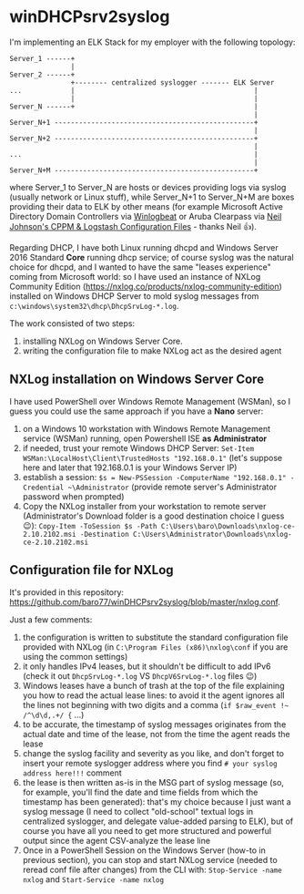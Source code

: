 # winDHCPsrv2syslog
I'm implementing an ELK Stack for my employer with the following topology:
```
Server_1 ------+
               |
Server_2 ------+
               +-------- centralized syslogger ------- ELK Server
...            |                                            |
               |                                            |
Server_N ------+                                            |
                                                            |
Server_N+1 -------------------------------------------------+
                                                            |
Server_N+2 -------------------------------------------------+
                                                            |
...                                                         |
                                                            |
Server_N+M -------------------------------------------------+
```
where Server_1 to Server_N are hosts or devices providing logs via syslog (usually network or Linux stuff), while Server_N+1 to Server_N+M are boxes providing their data to ELK by other means (for example Microsoft Active Directory Domain Controllers via [Winlogbeat](https://www.elastic.co/downloads/beats/winlogbeat) or Aruba Clearpass via [Neil Johnson's CPPM & Logstash Configuration Files](https://github.com/njohnsn/ClearPassAndELK) - thanks Neil :+1:).

Regarding DHCP, I have both Linux running dhcpd and Windows Server 2016 Standard **Core** running dhcp service; of course syslog was the natural choice for dhcpd, and I wanted to have the same "leases experience" coming from Microsoft world: so I have used an instance of NXLog Community Edition (https://nxlog.co/products/nxlog-community-edition) installed on Windows DHCP Server to mold syslog messages from ```c:\windows\system32\dhcp\DhcpSrvLog-*.log```.

The work consisted of two steps:
1. installing NXLog on Windows Server Core.
2. writing the configuration file to make NXLog act as the desired agent

## NXLog installation on Windows Server Core

I have used PowerShell over Windows Remote Management (WSMan), so I guess you could use the same approach if you have a **Nano** server:
1. on a Windows 10 workstation with Windows Remote Management service (WSMan) running, open Powershell ISE **as Administrator**
2. if needed, trust your remote Windows DHCP Server: ```Set-Item WSMan:\LocalHost\Client\TrustedHosts "192.168.0.1"``` (let's suppose here and later that 192.168.0.1 is your Windows Server IP)
3. establish a session: ```$s = New-PSSession -ComputerName "192.168.0.1" -Credential ~\Administrator``` (provide remote server's Administrator password when prompted)
4. Copy the NXLog installer from your workstation to remote server (Administrator's Download folder is a good destination choice I guess :wink:): ```Copy-Item -ToSession $s -Path C:\Users\baro\Downloads\nxlog-ce-2.10.2102.msi -Destination C:\Users\Administrator\Downloads\nxlog-ce-2.10.2102.msi```

## Configuration file for NXLog

It's provided in this repository: https://github.com/baro77/winDHCPsrv2syslog/blob/master/nxlog.conf.

Just a few comments:
1. the configuration is written to substitute the standard configuration file provided with NXLog (in ```C:\Program Files (x86)\nxlog\conf``` if you are using the common settings)
2. it only handles IPv4 leases, but it shouldn't be difficult to add IPv6  (check it out ```DhcpSrvLog-*.log``` VS ```DhcpV6SrvLog-*.log``` files :wink:)
3. Windows leases have a bunch of trash at the top of the file explaining you how to read the actual lease lines: to avoid it the agent ignores all the lines not beginning with two digits and a comma (```if $raw_event !~ /^\d\d,.+/ {``` ...)
4. to be accurate, the timestamp of syslog messages originates from the actual date and time of the lease, not from the time the agent reads the lease
5. change the syslog facility and severity as you like, and don't forget to insert your remote syslogger address where you find ```# your syslog address here!!!``` comment
6. the lease is then written as-is in the MSG part of syslog message (so, for example, you'll find the date and time fields from which the timestamp has been generated): that's my choice because I just want a syslog message (I need to collect "old-school" textual logs in centralized syslogger, and delegate value-added parsing to ELK), but of course you have all you need to get more structured and powerful output since the agent CSV-analyze the lease line
7. Once in a PowerShell Session on the Windows Server (how-to in previous section), you can stop and start NXLog service (needed to reread conf file after changes) from the CLI with: ```Stop-Service -name nxlog``` and ```Start-Service -name nxlog```

